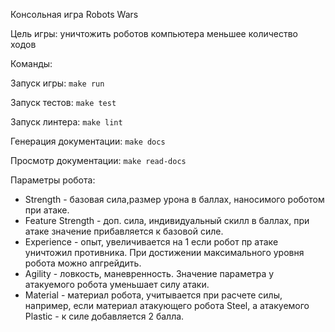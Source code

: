 Консольная игра Robots Wars

Цель игры: уничтожить роботов компьютера меньшее количество ходов 

Команды:

Запуск игры: `make run`

Запуск тестов: `make test`

Запуск линтера: `make lint`

Генерация документации: `make docs`

Просмотр документации: `make read-docs`

Параметры робота: 
- Strength - базовая сила,размер урона в баллах, наносимого роботом при атаке.
- Feature Strength - доп. сила, индивидуальный скилл в баллах, при атаке значение прибавляется к базовой силе.
- Experience - опыт, увеличивается на 1 если робот пр атаке уничтожил противника.
  При достижении максимального уровня робота можно апгрейдить.
- Agility - ловкость, маневренность. Значение параметра у атакуемого робота уменьшает силу атаки.
- Material - материал робота, учитывается при расчете силы, например, если материал атакующего робота Steel, а атакуемого Plastic - к силе добавляется 2 балла.